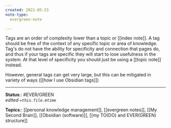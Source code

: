 ```yaml
---
created: 2021-05-23
note-type: 
  evergreen-note

---
```



Tags are an order of complexity lower than a topic or [[index note]]. A tag should be free of the context of any specific topic or area of knowledge. Tag's do not have the ability for specificity and connection that pages do, and thus if your tags are specific they will start to lose usefulness in the system. At that level of specificity you should just be using a [[topic note]] instead. 

However, general tags can get very large, but this can be mitigated in variety of ways ([[how I use Obsidian tags]])

---

**Status**:: #EVER/GREEN  
*edited `=this.file.mtime`*

**Topics**:: [[personal knowledge management]],	[[evergreen notes]],	[[My Second Brain]], [[Obsidian (software)]], [[my TO(DO) and EVER(GREEN) structure]]
	

	
